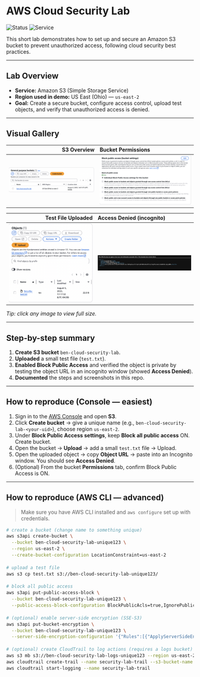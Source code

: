 # AWS Cloud Security Lab

![Status](https://img.shields.io/badge/Status-Complete-brightgreen) ![Service](https://img.shields.io/badge/Service-Amazon%20S3-blue)

This short lab demonstrates how to set up and secure an Amazon S3 bucket to prevent unauthorized access, following cloud security best practices.

---

## Lab Overview
- **Service:** Amazon S3 (Simple Storage Service)  
- **Region used in demo:** US East (Ohio) — `us-east-2`  
- **Goal:** Create a secure bucket, configure access control, upload test objects, and verify that unauthorized access is denied.

---

## Visual Gallery
| S3 Overview | Bucket Permissions |
|---:|:---|
| ![S3 Overview](screenshots/s3_overview.png) | ![Bucket Permissions](screenshots/bucket_permissions.png) |

| Test File Uploaded | Access Denied (incognito) |
|---:|:---|
| ![Test File Uploaded](screenshots/test_file_uploaded.png) | ![Access Denied](screenshots/access_denied.png) |

*Tip: click any image to view full size.*

---

## Step-by-step summary

1. **Create S3 bucket** `ben-cloud-security-lab`.  
2. **Uploaded** a small test file (`test.txt`).  
3. **Enabled Block Public Access** and verified the object is private by testing the object URL in an incognito window (showed **Access Denied**).  
4. **Documented** the steps and screenshots in this repo.

---

## How to reproduce (Console — easiest)
1. Sign in to the [AWS Console](https://console.aws.amazon.com/) and open **S3**.  
2. Click **Create bucket** → give a unique name (e.g., `ben-cloud-security-lab-<your-uid>`), choose region `us-east-2`.  
3. Under **Block Public Access settings**, keep **Block all public access** ON. Create bucket.  
4. Open the bucket → **Upload** → add a small `test.txt` file → Upload.  
5. Open the uploaded object → copy **Object URL** → paste into an Incognito window. You should see **Access Denied**.  
6. (Optional) From the bucket **Permissions** tab, confirm Block Public Access is ON.

---

## How to reproduce (AWS CLI — advanced)
> Make sure you have AWS CLI installed and `aws configure` set up with credentials.

```bash
# create a bucket (change name to something unique)
aws s3api create-bucket \
  --bucket ben-cloud-security-lab-unique123 \
  --region us-east-2 \
  --create-bucket-configuration LocationConstraint=us-east-2

# upload a test file
aws s3 cp test.txt s3://ben-cloud-security-lab-unique123/

# block all public access
aws s3api put-public-access-block \
  --bucket ben-cloud-security-lab-unique123 \
  --public-access-block-configuration BlockPublicAcls=true,IgnorePublicAcls=true,BlockPublicPolicy=true,RestrictPublicBuckets=true

# (optional) enable server-side encryption (SSE-S3)
aws s3api put-bucket-encryption \
  --bucket ben-cloud-security-lab-unique123 \
  --server-side-encryption-configuration '{"Rules":[{"ApplyServerSideEncryptionByDefault":{"SSEAlgorithm":"AES256"}}]}'

# (optional) create CloudTrail to log actions (requires a logs bucket)
aws s3 mb s3://ben-cloud-security-lab-logs-unique123 --region us-east-2
aws cloudtrail create-trail --name security-lab-trail --s3-bucket-name ben-cloud-security-lab-logs-unique123
aws cloudtrail start-logging --name security-lab-trail

